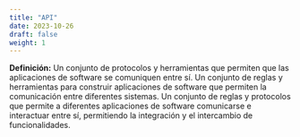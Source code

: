 ```yaml
---
title: "API"
date: 2023-10-26
draft: false
weight: 1
---
```


**Definición:** Un conjunto de protocolos y herramientas que permiten que las aplicaciones de software se comuniquen entre sí. Un conjunto de reglas y herramientas para construir aplicaciones de software que permiten la comunicación entre diferentes sistemas. Un conjunto de reglas y protocolos que permite a diferentes aplicaciones de software comunicarse e interactuar entre sí, permitiendo la integración y el intercambio de funcionalidades.
